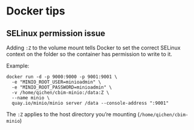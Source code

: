 # Docker tips

## SELinux permission issue

Adding `:Z` to the volume mount tells Docker to set the correct SELinux context on the folder so the container has permission to write to it.

Example:

```shell
docker run -d -p 9000:9000 -p 9001:9001 \
  -e "MINIO_ROOT_USER=minioadmin" \
  -e "MINIO_ROOT_PASSWORD=minioadmin" \
  -v /home/qichen/cbim-minio:/data:Z \
  --name minio \
  quay.io/minio/minio server /data --console-address ":9001"
```

The `:Z` applies to the host directory you’re mounting (`/home/qichen/cbim-minio`)
